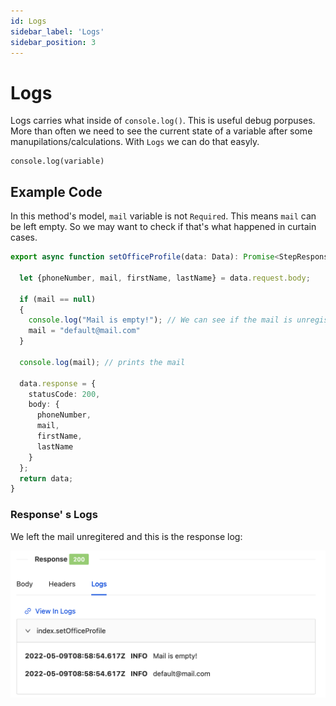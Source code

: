 ```yaml
---
id: Logs
sidebar_label: 'Logs'
sidebar_position: 3
---
```


# Logs

Logs carries what inside of `console.log()`. This is useful debug porpuses. More than often we need
to see the current state of a variable after some manupilations/calculations. With `Logs` we can do
that easyly.

```typescirpt
console.log(variable)
```

## Example Code

In this method's model, `mail` variable is not `Required`. This means `mail` can be left empty. 
So we may want to check if that's what happened in curtain cases.

```typescript
export async function setOfficeProfile(data: Data): Promise<StepResponse> {

  let {phoneNumber, mail, firstName, lastName} = data.request.body;
  
  if (mail == null)
  {
    console.log("Mail is empty!"); // We can see if the mail is unregistered
    mail = "default@mail.com"
  }

  console.log(mail); // prints the mail

  data.response = {
    statusCode: 200,
    body: {
      phoneNumber,
      mail,
      firstName,
      lastName
    }
  };
  return data;
}
```

### Response' s Logs

We left the mail unregitered and this is the response log:

![Logs](/img/Logs.png)
